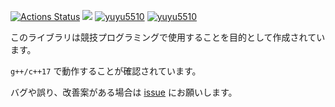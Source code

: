 [![Actions Status](https://github.com/yuyu5510/Library/workflows/verify/badge.svg)](https://github.com/yuyu5510/Library/actions) 
 [![](https://img.shields.io/badge/license-MIT_License-blue.svg)](https://github.com/yuyu5510/Library/blob/main/LICENSE)
[![yuyu5510](https://img.shields.io/endpoint?url=https%3A%2F%2Fatcoder-badges.now.sh%2Fapi%2Fatcoder%2Fjson%2Fyuyu5510)](https://atcoder.jp/users/yuyu5510)
[![yuyu5510](https://img.shields.io/endpoint?url=https%3A%2F%2Fatcoder-badges.now.sh%2Fapi%2Fcodeforces%2Fjson%2Fyuyu5510)](https://codeforces.com/profile/yuyu5510)

このライブラリは競技プログラミングで使用することを目的として作成されています。

`g++/c++17` で動作することが確認されています。

バグや誤り、改善案がある場合は [issue](https://github.com/yuyu5510/Library/issues/new) にお願いします。